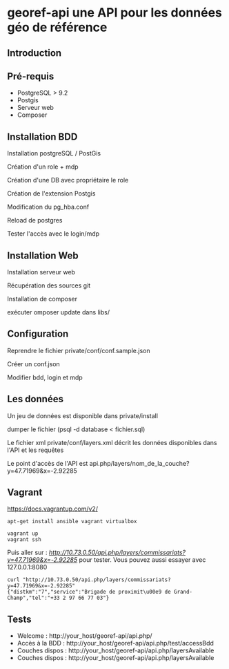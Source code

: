 # georef-api une API pour les données géo de référence

## Introduction

## Pré-requis

*   PostgreSQL > 9.2
*   Postgis
*   Serveur web
*   Composer

## Installation BDD

Installation postgreSQL / PostGis

Création d'un role + mdp

Création d'une DB avec propriétaire le role

Création de l'extension Postgis

Modification du pg_hba.conf

Reload de postgres

Tester l'accès avec le login/mdp

## Installation Web

Installation serveur web

Récupération des sources git

Installation de composer

exécuter omposer update dans libs/

## Configuration

Reprendre le fichier private/conf/conf.sample.json

Créer un conf.json

Modifier bdd, login et mdp

## Les données

Un jeu de données est disponible dans private/install

dumper le fichier (psql -d database < fichier.sql)

Le fichier xml private/conf/layers.xml décrit les données disponibles dans l'API et les requêtes

Le point d'accès de l'API est api.php/layers/nom_de_la_couche?y=47.71969&x=-2.92285

## Vagrant

https://docs.vagrantup.com/v2/

```
apt-get install ansible vagrant virtualbox
```

```
vagrant up
vagrant ssh
```

Puis aller sur : *http://10.73.0.50/api.php/layers/commissariats?y=47.71969&x=-2.92285* pour tester. 
Vous pouvez aussi essayer avec 127.0.0.1:8080

```
curl "http://10.73.0.50/api.php/layers/commissariats?y=47.71969&x=-2.92285"
{"distkm":"7","service":"Brigade de proximit\u00e9 de Grand-Champ","tel":"+33 2 97 66 77 03"}
```


## Tests

*   Welcome : http://your_host/georef-api/api.php/
*   Accès à la BDD : http://your_host/georef-api/api.php/test/accessBdd
*   Couches dispos : http://your_host/georef-api/api.php/layersAvailable
*   Couches dispos : http://your_host/georef-api/api.php/layersAvailable